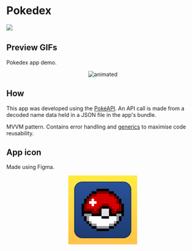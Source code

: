 # Pokedex
![](media/default_view.jpg)

## Preview GIFs
Pokedex app demo.
<p align="center">
  <img src="media.demo.gif" alt="animated"/>
</p>

## How
This app was developed using the [PokéAPI](https://pokeapi.co/).
An API call is made from a decoded name data held in a JSON file in the app's bundle.

MVVM pattern.
Contains error handling and [generics](https://docs.swift.org/swift-book/LanguageGuide/Generics.html) to maximise code reusability.

## App icon
Made using Figma.
<p align="center">
  <img src="Pokedex/Assets.xcassets/AppIcon.appiconset/180.png"/>
</p>
